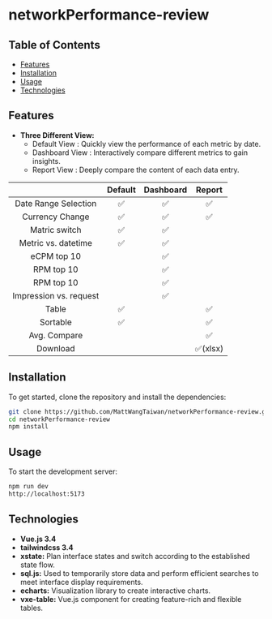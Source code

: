 # networkPerformance-review
 
## Table of Contents

- [Features](#features)
- [Installation](#installation)
- [Usage](#usage)
- [Technologies](#technologies)

## Features

- **Three Different View:**
  - Default View : Quickly view the performance of each metric by date.
  - Dashboard View : Interactively compare different metrics to gain insights.
  - Report View : Deeply compare the content of each data entry.

|  | Default | Dashboard  | Report  |
|:---------:|:---------:|:---------:|:---------:|
| Date Range Selection | ✅ | ✅ | ✅ |
| Currency Change | ✅ | ✅ | ✅ |
| Matric switch | ✅ | ✅ |  |
| Metric vs. datetime | ✅ | ✅ |  |
| eCPM top 10 |  | ✅ |  |
| RPM top 10 |  | ✅ |  |
| RPM top 10 |  | ✅ |  |
| Impression vs. request |  | ✅ |  |
| Table | ✅ | | ✅ |
| Sortable | ✅ | | ✅ |
| Avg. Compare | | | ✅ |
| Download | | | ✅(xlsx) |

## Installation

To get started, clone the repository and install the dependencies:

```bash
git clone https://github.com/MattWangTaiwan/networkPerformance-review.git
cd networkPerformance-review
npm install
```

## Usage

To start the development server:

```bash
npm run dev
http://localhost:5173
```

## Technologies
- **Vue.js 3.4**
- **tailwindcss 3.4**
- **xstate:** Plan interface states and switch according to the established state flow.
- **sql.js:** Used to temporarily store data and perform efficient searches to meet interface display requirements.
- **echarts:** Visualization library to create interactive charts.
- **vxe-table:** Vue.js component for creating feature-rich and flexible tables.
